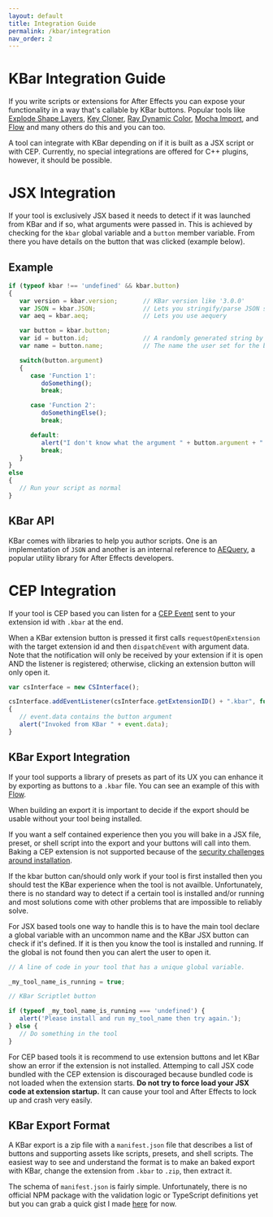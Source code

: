 ```yaml
---
layout: default
title: Integration Guide
permalink: /kbar/integration
nav_order: 2
---
```

# KBar Integration Guide
If you write scripts or extensions for After Effects you can expose your functionality in a way that's callable by KBar buttons.  Popular tools like [Explode Shape Layers](https://aescripts.com/explode-shape-layers/?src=kbar-docs), [Key Cloner](https://conigs.com/tools/key-cloner/?src=kbar-docs), [Ray Dynamic Color](https://docs.google.com/document/d/10OnBN80BgcECx_2EeW5UMm6BmomiyRYAxTUbnQdstio/edit), [Mocha Import](https://mamoworld.com/article/mochaimport-kbar-api?src=kbar-docs), and [Flow](https://aescripts.com/flow/?src=kbar-docs) and many others do this and you can too.

A tool can integrate with KBar depending on if it is built as a JSX script or with CEP.  Currently, no special integrations are offered for C++ plugins, however, it should be possible.

# JSX Integration
If your tool is exclusively JSX based it needs to detect if it was launched from KBar and if so, what arguments were passed in.  This is achieved by checking for the `kbar` global variable and a `button` member variable.  From there you have details on the button that was clicked (example below).

## Example
```javascript
if (typeof kbar !== 'undefined' && kbar.button)
{
   var version = kbar.version;       // KBar version like '3.0.0'
   var JSON = kbar.JSON;             // Lets you stringify/parse JSON strings
   var aeq = kbar.aeq;               // Lets you use aequery

   var button = kbar.button;
   var id = button.id;               // A randomly generated string by KBar
   var name = button.name;           // The name the user set for the button

   switch(button.argument)
   {
      case 'Function 1': 
         doSomething(); 
         break;

      case 'Function 2':
         doSomethingElse();
         break;

      default:
         alert("I don't know what the argument " + button.argument + " is supposed to do");
         break;
   }
}
else
{
   // Run your script as normal
}
```

## KBar API
KBar comes with libraries to help you author scripts.  One is an implementation of `JSON` and another is an internal reference to [AEQuery](https://aenhancers.github.io/aequery/), a popular utility library for After Effects developers.


# CEP Integration
If your tool is CEP based you can listen for a [CEP Event](https://github.com/Adobe-CEP/CEP-Resources/blob/master/CEP_10.x/Documentation/CEP%2010.0%20HTML%20Extension%20Cookbook.md#cep-events) sent to your extension id with `.kbar` at the end.

When a KBar extension button is pressed it first calls `requestOpenExtension` with the target extension id and then `dispatchEvent` with argument data.  Note that the notification will only be received by your extension if it is open AND the listener is registered; otherwise, clicking an extension button will only open it.

```javascript
var csInterface = new CSInterface();

csInterface.addEventListener(csInterface.getExtensionID() + ".kbar", function (event)
{
   // event.data contains the button argument
   alert("Invoked from KBar " + event.data);
}
```

## KBar Export Integration

If your tool supports a library of presets as part of its UX you can enhance it by exporting as buttons to a `.kbar` file.  You can see an example of this with [Flow](https://aescripts.com/flow/?src=kbar-docs).

When building an export it is important to decide if the export should be usable without your tool being installed.

If you want a self contained experience then you you will bake in a JSX file, preset, or shell script into the export and your buttons will call into them.  Baking a CEP extension is not supported because of the [security challenges around installation](https://github.com/Adobe-CEP/CEP-Resources/blob/master/CEP_10.x/Documentation/CEP%2010.0%20HTML%20Extension%20Cookbook.md#extension-folders).

If the kbar button can/should only work if your tool is first installed then you should test the KBar experience when the tool is not availble.  Unfortunately, there is no standard way to detect if a certain tool is installed and/or running and most solutions come with other problems that are impossible to reliably solve.

For JSX based tools one way to handle this is to have the main tool declare a global variable with an uncommon name and the KBar JSX button can check if it's defined. If it is then you know the tool is installed and running.  If the global is not found then you can alert the user to open it.

```javascript
// A line of code in your tool that has a unique global variable.

_my_tool_name_is_running = true;
```

```javascript
// KBar Scriptlet button

if (typeof _my_tool_name_is_running === 'undefined') {
   alert('Please install and run my_tool_name then try again.');
} else {
   // Do something in the tool
}
```

For CEP based tools it is recommend to use extension buttons and let KBar show an error if the extension is not installed.  Attemping to call JSX code bundled with the CEP extension is discouraged because bundled code is not loaded when the extension starts. **Do not try to force load your JSX code at extension startup.** It can cause your tool and After Effects to lock up and crash very easily.

## KBar Export Format

A KBar export is a zip file with a `manifest.json` file that describes a list of buttons and supporting assets like scripts, presets, and shell scripts.  The easiest way to see and understand the format is to make an baked export with KBar, change the extension from `.kbar` to `.zip`, then extract it.

The schema of `manifest.json` is fairly simple.  Unfortunately, there is no official NPM package with the validation logic or TypeScript definitions yet but you can grab a quick gist I made [here](https://gist.github.com/rafikhan/f3f9e7a77b71c6a1150ff6e8f0f50353) for now.

